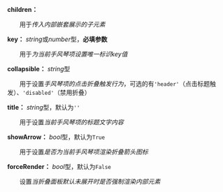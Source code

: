 **children：**

　　用于*传入内部嵌套展示的子元素*

**key：** *string*或*number*型，**必填参数**

　　用于*为当前手风琴项设置唯一标识key值*

**collapsible：** *string*型

　　用于设置*手风琴项的点击折叠触发行为*，可选的有`'header'`（点击标题触发）、`'disabled'`（禁用折叠）

**title：** *string*型，默认为`''`

　　用于设置*当前手风琴项的标题文字内容*

**showArrow：** *bool*型，默认为`True`

　　用于设置*是否为当前手风琴项渲染折叠箭头图标*

**forceRender：** *bool*型，默认为`False`

　　设置*当折叠面板默认未展开时是否强制渲染内部元素*